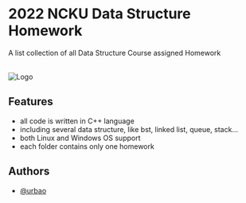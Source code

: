 
# 2022 NCKU Data Structure Homework

A list collection of all Data Structure Course assigned Homework<br/><br/>



![Logo](https://cdn-icons-png.flaticon.com/256/6132/6132222.png)


## Features

- all code is written in C++ language
- including several data structure, like bst, linked list, queue, stack...
- both Linux and Windows OS support
- each folder contains only one homework


## Authors

- [@urbao](https://www.github.com/urbao)

